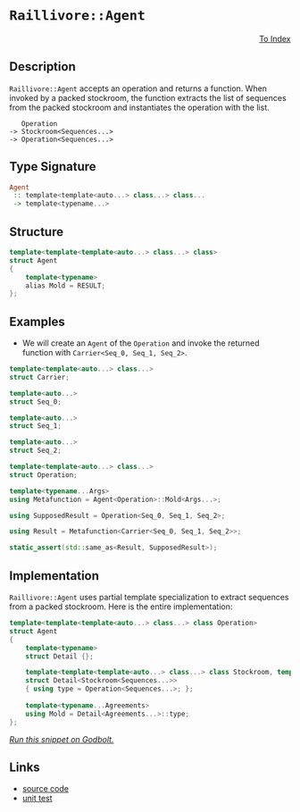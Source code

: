 <!-- Copyright 2024 Feng Mofan
SPDX-License-Identifier: Apache-2.0 -->

# `Raillivore::Agent`

<p style='text-align: right;'><a href="../../../index.md#higher-order-modifications-3">To Index</a></p>

## Description

`Raillivore::Agent` accepts an operation and returns a function.
When invoked by a packed stockroom, the function extracts the list of sequences from the packed stockroom and instantiates the operation with the list.

<pre><code>   Operation
-> Stockroom&lt;Sequences...&gt;
-> Operation&lt;Sequences...&gt;</code></pre>

## Type Signature

```Haskell
Agent
 :: template<template<auto...> class...> class...
 -> template<typename...>
```

## Structure

```C++
template<template<template<auto...> class...> class>
struct Agent
{
    template<typename>
    alias Mold = RESULT;
};
```

## Examples

- We will create an `Agent` of the `Operation` and invoke the returned function with `Carrier<Seq_0, Seq_1, Seq_2>`.

```C++
template<template<auto...> class...>
struct Carrier;

template<auto...>
struct Seq_0;

template<auto...>
struct Seq_1;

template<auto...>
struct Seq_2;

template<template<auto...> class...>
struct Operation;

template<typename...Args>
using Metafunction = Agent<Operation>::Mold<Args...>;

using SupposedResult = Operation<Seq_0, Seq_1, Seq_2>;

using Result = Metafunction<Carrier<Seq_0, Seq_1, Seq_2>>;

static_assert(std::same_as<Result, SupposedResult>);
```

## Implementation

`Raillivore::Agent` uses partial template specialization to extract sequences from a packed stockroom. Here is the entire implementation:

```C++
template<template<template<auto...> class...> class Operation>
struct Agent
{
    template<typename>
    struct Detail {};

    template<template<template<auto...> class...> class Stockroom, template<auto...> class...Sequences>
    struct Detail<Stockroom<Sequences...>>
    { using type = Operation<Sequences...>; };
    
    template<typename...Agreements>
    using Mold = Detail<Agreements...>::type;
};
```

[*Run this snippet on Godbolt.*](https://godbolt.org/#z:OYLghAFBqd5QCxAYwPYBMCmBRdBLAF1QCcAaPECAMzwBtMA7AQwFtMQByARg9KtQYEAysib0QXACx8BBAKoBnTAAUAHpwAMvAFYTStJg1DIApACYAQuYukl9ZATwDKjdAGFUtAK4sGIAKwAzKSuADJ4DJgAcj4ARpjEIJLBAA6oCoRODB7evnppGY4C4ZExLPGJZly2mPZFDEIETMQEOT5%2BQTV1WY3NBCXRcQlJwQpNLW151WN9A2UVIFUAlLaoXsTI7BwEmCwpBjsmgW47eweYRye7%2B0yHx0xeRAB0L0fYANTIBgoKL09vn2%2BCneAHkUglblk3iYNABBMbELwOd6w4CMAgw2EmADsVjh7wJ71ONzuJwAnuDmGxofjCQikQR3gARTBNOjvHFWbFMo54rG0gnE86XIW3C7HUWkh7PV6BD5fJg/P4AhU/d6NVDIADWxFQqBYpCJ12F90eqGVcsBit%2BLyEmAAjl5GJsFDTYYT3vTkSy2bRLhrtbr9f6HU6GC6Ldg3R7Oe8vBkjESKZgOYEmaDwcRIQIQ47nZgbf85byOdzeZiYwKjWcxSLk1TMH9UcRMLt0a7i1X4xFgO8ALKedCp9M%2Bph0S7N1tsQSFt4gEAEZPluE4nmBPmYgD0ACpd3v9wfN1v9%2B8ACoFgjA/dHuE7g/3vc3/lYsyBCJfLxYVNuNDhzApS83UxSVxSuGspTNSMrSVWUozhL1GTcZpiDwBJl2fEDLmlc1YMxBD1QdAB9DR0OA41a1NGUizg%2BECERZE7XtQiuFIuFMMonDqLwuiGQIpizFY2F2LAklQOwqDVVnTtaPoxkwQhepBOExdKVYRsXlhYhgA7Gju0TPtWSYKgvHDephxRNFBEueSs0UuV5wHWh0AnLSpKjddMUxPTeyELwUgKTB0AAJQLLxaEZI50xs7MGFzYjDUY5iEqIgTiw8lc4W894QoUMKIrTftDOM0yoWOJDiBQtDjkSjRkqY6o%2BMI1L3Pcjd4KaRxkEI60EgICAxnQecFDU7qOzcHK8oSvyAuC0LwreJZeQ4FZaE4fxeD8DgtFIVBODcaxrE9NYNhTcxAh4UgCE0ZaVi1AIADYngADnuqR/Gxe7JAATkCD7X30ThJF4FgJA0WrNu23aOF4BQQFqq6tuW0g4FgGBEBANYCBSR5yEoNA9joBIojUzhVBegBaT73mAZBkHeKQnjMXhAsIEg8EG6p%2BEEEQxHYKQZEERQVHURHSF0aoAHcsxSTgeBWtaNuunbOBBR5scZVAqHeMn7spyRqdp%2BnJEZ94IA8An6GIDlXy4JZeARrQVggJB8ZSQmyAoCBXfdkBgCkMw%2BDoHZiFhiBYiV2IImaMlZd4SPmGIMkQVibRMAcWPSHx6cCBBBhaBj0WsFiLxgCQ2haFh7heCwFhDGAcRC7wFsHDwAA3AslcwVQ08eLYLoiHZVtF2g8FiLNE48LAlbovAQar0h2%2BIWJ0kwFla6MEejGulYqAMbSADVUIl%2BTNournhFEcR%2BfPoW1CV8X9DrlADssfRR9hyAVlQACskr8mBsiqYSw1gzCQ0XihLAH8IArDsGneoLgGDuE8O0PQYQIiDHKMMaoBRMgCEmH4bB6RcEMDmEMRI0xahwJ6OMVoyCphdCoQIXoLRSGYPIbYGh%2BC9AzBYeg%2BYWCYHHU2BIeWHB1qkAhrwKG2sKZUxpnTBmZhTa4FZlbM6tt7bbxWAgTATAsCJGgaQO6yQng/WxJIDQkgzCSHumDfw90voAw4EDUgINzpPFevdJ6X0npcHuv4SQXB/A/XuhIpWUMYZw0utvZGaNnYYzVjjT23tLbEzYJwZoLBW7YnJkwK0iYuBfSeFwJ420WZEAgXoc%2BPMr7SBvkoO%2BotdABylkwGWVdRHiMkcrDgqssaPHeJrd4mTsm5Pyb2QpxTSmm3Nm7S21tAhmDttExGTsXb6jmQkXGXsNk%2BxGTkhURhClcFqjQcKCRQ7h1FvHaOGcbmJ2TqndO88s7olzvnJWRcS5lwrhnGudcG7bXwM3Rw7dK5lO7sgXuGcB61CViPMe0dJ5bG2jPOeF1F7LyUGvAFPYYm7yYAfI%2BJ8M7VMvnzOpshb4i22s0x%2BW8gFWFfgiqBX8f4CD/gAtMjKQFgISBAjun8GEt2cBAVwXDqhoNKGQ/IRD6gStIDg%2BorCFgUO6EwzhdCCHCvqMw/ofCZXTE1bkbVPD9XSrYSI1Y6xhG2ycV08JnBhnECyTkvJhyJlFJKRoZR%2BAKkLI0Ssx22jdH6MoKIlxbiimWOxME7E2JAhWJsYEsJosIm2CiQ7JGKN0aY3VtslJRMSYcEyVTFgChW501bpM84YxmZ%2BrZhzAWF9eYSEpYLBpNKdAgGCK09pct7WKzTSrRJGstalv1uWyt7xq1FNrYyM2uz5lnUCMsrNayUBLq2ckrdiRK3%2BUIrOwi87uous%2BoHc5IdKBXO2vcguF072PLgRnV5gh3kFyBZgYupcxC/Pnv8jeKLq5NyoWCzukLoXz1hUPbaCLx5kmRdPFC6LeCYpXjijeeLVl8D3goQ%2BmBj6UlJbIGpFLm3Uvvj2%2BlxgX42BZfANl9RK6bgGs/YBlhQFSPAezQVhjYEir8GKxBCqpUYNVYquVWQFVKqyCqrBOrqF9AVfx3VNC5PsLNcptTBrLV2oUEIvmnSh2QydRO94U6q01rFGMX1qiA1rq0aQHRejhiGKHpGxYRTAiBH8P4SxJyNDeY%2Bk9VNJnoYZvho54xgRimBCegE18fn7qvg%2Bk4wIxmpGcE0as0RTNQuZfC%2BulYi8MjOEkEAA%3D)

## Links

- [source code](../../../../conceptrodon/raillivore/agent.hpp)
- [unit test](../../../../tests/unit/metafunctions/raillivore/agent.test.hpp)
